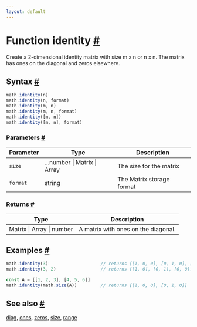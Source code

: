 ```yaml
---
layout: default
---
```


<!-- Note: This file is automatically generated from source code comments. Changes made in this file will be overridden. -->

<h1 id="function-identity">Function identity <a href="#function-identity" title="Permalink">#</a></h1>

Create a 2-dimensional identity matrix with size m x n or n x n.
The matrix has ones on the diagonal and zeros elsewhere.


<h2 id="syntax">Syntax <a href="#syntax" title="Permalink">#</a></h2>

```js
math.identity(n)
math.identity(n, format)
math.identity(m, n)
math.identity(m, n, format)
math.identity([m, n])
math.identity([m, n], format)
```

<h3 id="parameters">Parameters <a href="#parameters" title="Permalink">#</a></h3>

Parameter | Type | Description
--------- | ---- | -----------
`size` | ...number &#124; Matrix &#124; Array | The size for the matrix
`format` | string | The Matrix storage format

<h3 id="returns">Returns <a href="#returns" title="Permalink">#</a></h3>

Type | Description
---- | -----------
Matrix &#124; Array &#124; number | A matrix with ones on the diagonal.


<h2 id="examples">Examples <a href="#examples" title="Permalink">#</a></h2>

```js
math.identity(3)                    // returns [[1, 0, 0], [0, 1, 0], [0, 0, 1]]
math.identity(3, 2)                 // returns [[1, 0], [0, 1], [0, 0]]

const A = [[1, 2, 3], [4, 5, 6]]
math.identity(math.size(A))         // returns [[1, 0, 0], [0, 1, 0]]
```


<h2 id="see-also">See also <a href="#see-also" title="Permalink">#</a></h2>

[diag](diag.html),
[ones](ones.html),
[zeros](zeros.html),
[size](size.html),
[range](range.html)
